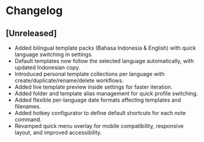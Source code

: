 # Changelog

## [Unreleased]
- Added bilingual template packs (Bahasa Indonesia & English) with quick language switching in settings.
- Default templates now follow the selected language automatically, with updated Indonesian copy.
- Introduced personal template collections per language with create/duplicate/rename/delete workflows.
- Added live template preview inside settings for faster iteration.
- Added folder and template alias management for quick profile switching.
- Added flexible per-language date formats affecting templates and filenames.
- Added hotkey configurator to define default shortcuts for each note command.
- Revamped quick menu overlay for mobile compatibility, responsive layout, and improved accessibility.
